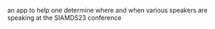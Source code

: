 an app to help one determine where and when various speakers are speaking at the SIAMDS23 conference
